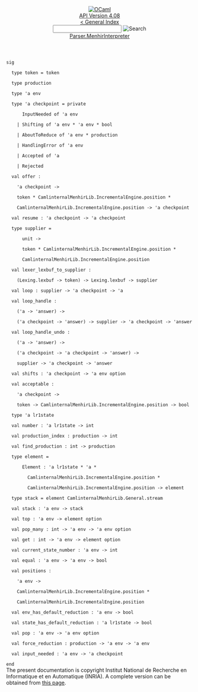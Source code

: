 <!-- ((! set title API !)) ((! set documentation !)) ((! set api !)) ((! set nobreadcrumb !)) -->
<div class="api"><header><nav class="toc brand"><a class="brand" href="https://ocaml.org/"><img src="colour-logo-gray.svg" class="svg" alt="OCaml"></a></nav><nav class="toc"><div class="toc_version"><a href="/docs" id="version-select">API Version 4.08</a></div><a href="index.html">&lt; General Index</a><div class="api_search"><input type="text" name="apisearch" id="api_search" oninput="mySearch(false);" onkeypress="this.oninput();" onclick="this.oninput();" onpaste="this.oninput();">
<img src="search_icon.svg" alt="Search" class="svg" onclick="mySearch(false)"></div>
<div id="search_results"></div><div class="toc_title"><a href="Parser.MenhirInterpreter.html">Parser.MenhirInterpreter</a></div><ul></ul></nav></header>
<code class="code"><span class="keyword">sig</span><br>
&nbsp;&nbsp;<span class="keyword">type</span>&nbsp;token&nbsp;=&nbsp;token<br>
&nbsp;&nbsp;<span class="keyword">type</span>&nbsp;production<br>
&nbsp;&nbsp;<span class="keyword">type</span>&nbsp;<span class="keywordsign">'</span>a&nbsp;env<br>
&nbsp;&nbsp;<span class="keyword">type</span>&nbsp;<span class="keywordsign">'</span>a&nbsp;checkpoint&nbsp;=&nbsp;<span class="keyword">private</span><br>
&nbsp;&nbsp;&nbsp;&nbsp;&nbsp;&nbsp;<span class="constructor">InputNeeded</span>&nbsp;<span class="keyword">of</span>&nbsp;<span class="keywordsign">'</span>a&nbsp;env<br>
&nbsp;&nbsp;&nbsp;&nbsp;<span class="keywordsign">|</span>&nbsp;<span class="constructor">Shifting</span>&nbsp;<span class="keyword">of</span>&nbsp;<span class="keywordsign">'</span>a&nbsp;env&nbsp;*&nbsp;<span class="keywordsign">'</span>a&nbsp;env&nbsp;*&nbsp;bool<br>
&nbsp;&nbsp;&nbsp;&nbsp;<span class="keywordsign">|</span>&nbsp;<span class="constructor">AboutToReduce</span>&nbsp;<span class="keyword">of</span>&nbsp;<span class="keywordsign">'</span>a&nbsp;env&nbsp;*&nbsp;production<br>
&nbsp;&nbsp;&nbsp;&nbsp;<span class="keywordsign">|</span>&nbsp;<span class="constructor">HandlingError</span>&nbsp;<span class="keyword">of</span>&nbsp;<span class="keywordsign">'</span>a&nbsp;env<br>
&nbsp;&nbsp;&nbsp;&nbsp;<span class="keywordsign">|</span>&nbsp;<span class="constructor">Accepted</span>&nbsp;<span class="keyword">of</span>&nbsp;<span class="keywordsign">'</span>a<br>
&nbsp;&nbsp;&nbsp;&nbsp;<span class="keywordsign">|</span>&nbsp;<span class="constructor">Rejected</span><br>
&nbsp;&nbsp;<span class="keyword">val</span>&nbsp;offer&nbsp;:<br>
&nbsp;&nbsp;&nbsp;&nbsp;<span class="keywordsign">'</span>a&nbsp;checkpoint&nbsp;<span class="keywordsign">-&gt;</span><br>
&nbsp;&nbsp;&nbsp;&nbsp;token&nbsp;*&nbsp;<span class="constructor">CamlinternalMenhirLib</span>.<span class="constructor">IncrementalEngine</span>.position&nbsp;*<br>
&nbsp;&nbsp;&nbsp;&nbsp;<span class="constructor">CamlinternalMenhirLib</span>.<span class="constructor">IncrementalEngine</span>.position&nbsp;<span class="keywordsign">-&gt;</span>&nbsp;<span class="keywordsign">'</span>a&nbsp;checkpoint<br>
&nbsp;&nbsp;<span class="keyword">val</span>&nbsp;resume&nbsp;:&nbsp;<span class="keywordsign">'</span>a&nbsp;checkpoint&nbsp;<span class="keywordsign">-&gt;</span>&nbsp;<span class="keywordsign">'</span>a&nbsp;checkpoint<br>
&nbsp;&nbsp;<span class="keyword">type</span>&nbsp;supplier&nbsp;=<br>
&nbsp;&nbsp;&nbsp;&nbsp;&nbsp;&nbsp;unit&nbsp;<span class="keywordsign">-&gt;</span><br>
&nbsp;&nbsp;&nbsp;&nbsp;&nbsp;&nbsp;token&nbsp;*&nbsp;<span class="constructor">CamlinternalMenhirLib</span>.<span class="constructor">IncrementalEngine</span>.position&nbsp;*<br>
&nbsp;&nbsp;&nbsp;&nbsp;&nbsp;&nbsp;<span class="constructor">CamlinternalMenhirLib</span>.<span class="constructor">IncrementalEngine</span>.position<br>
&nbsp;&nbsp;<span class="keyword">val</span>&nbsp;lexer_lexbuf_to_supplier&nbsp;:<br>
&nbsp;&nbsp;&nbsp;&nbsp;(<span class="constructor">Lexing</span>.lexbuf&nbsp;<span class="keywordsign">-&gt;</span>&nbsp;token)&nbsp;<span class="keywordsign">-&gt;</span>&nbsp;<span class="constructor">Lexing</span>.lexbuf&nbsp;<span class="keywordsign">-&gt;</span>&nbsp;supplier<br>
&nbsp;&nbsp;<span class="keyword">val</span>&nbsp;loop&nbsp;:&nbsp;supplier&nbsp;<span class="keywordsign">-&gt;</span>&nbsp;<span class="keywordsign">'</span>a&nbsp;checkpoint&nbsp;<span class="keywordsign">-&gt;</span>&nbsp;<span class="keywordsign">'</span>a<br>
&nbsp;&nbsp;<span class="keyword">val</span>&nbsp;loop_handle&nbsp;:<br>
&nbsp;&nbsp;&nbsp;&nbsp;(<span class="keywordsign">'</span>a&nbsp;<span class="keywordsign">-&gt;</span>&nbsp;<span class="keywordsign">'</span>answer)&nbsp;<span class="keywordsign">-&gt;</span><br>
&nbsp;&nbsp;&nbsp;&nbsp;(<span class="keywordsign">'</span>a&nbsp;checkpoint&nbsp;<span class="keywordsign">-&gt;</span>&nbsp;<span class="keywordsign">'</span>answer)&nbsp;<span class="keywordsign">-&gt;</span>&nbsp;supplier&nbsp;<span class="keywordsign">-&gt;</span>&nbsp;<span class="keywordsign">'</span>a&nbsp;checkpoint&nbsp;<span class="keywordsign">-&gt;</span>&nbsp;<span class="keywordsign">'</span>answer<br>
&nbsp;&nbsp;<span class="keyword">val</span>&nbsp;loop_handle_undo&nbsp;:<br>
&nbsp;&nbsp;&nbsp;&nbsp;(<span class="keywordsign">'</span>a&nbsp;<span class="keywordsign">-&gt;</span>&nbsp;<span class="keywordsign">'</span>answer)&nbsp;<span class="keywordsign">-&gt;</span><br>
&nbsp;&nbsp;&nbsp;&nbsp;(<span class="keywordsign">'</span>a&nbsp;checkpoint&nbsp;<span class="keywordsign">-&gt;</span>&nbsp;<span class="keywordsign">'</span>a&nbsp;checkpoint&nbsp;<span class="keywordsign">-&gt;</span>&nbsp;<span class="keywordsign">'</span>answer)&nbsp;<span class="keywordsign">-&gt;</span><br>
&nbsp;&nbsp;&nbsp;&nbsp;supplier&nbsp;<span class="keywordsign">-&gt;</span>&nbsp;<span class="keywordsign">'</span>a&nbsp;checkpoint&nbsp;<span class="keywordsign">-&gt;</span>&nbsp;<span class="keywordsign">'</span>answer<br>
&nbsp;&nbsp;<span class="keyword">val</span>&nbsp;shifts&nbsp;:&nbsp;<span class="keywordsign">'</span>a&nbsp;checkpoint&nbsp;<span class="keywordsign">-&gt;</span>&nbsp;<span class="keywordsign">'</span>a&nbsp;env&nbsp;option<br>
&nbsp;&nbsp;<span class="keyword">val</span>&nbsp;acceptable&nbsp;:<br>
&nbsp;&nbsp;&nbsp;&nbsp;<span class="keywordsign">'</span>a&nbsp;checkpoint&nbsp;<span class="keywordsign">-&gt;</span><br>
&nbsp;&nbsp;&nbsp;&nbsp;token&nbsp;<span class="keywordsign">-&gt;</span>&nbsp;<span class="constructor">CamlinternalMenhirLib</span>.<span class="constructor">IncrementalEngine</span>.position&nbsp;<span class="keywordsign">-&gt;</span>&nbsp;bool<br>
&nbsp;&nbsp;<span class="keyword">type</span>&nbsp;<span class="keywordsign">'</span>a&nbsp;lr1state<br>
&nbsp;&nbsp;<span class="keyword">val</span>&nbsp;number&nbsp;:&nbsp;<span class="keywordsign">'</span>a&nbsp;lr1state&nbsp;<span class="keywordsign">-&gt;</span>&nbsp;int<br>
&nbsp;&nbsp;<span class="keyword">val</span>&nbsp;production_index&nbsp;:&nbsp;production&nbsp;<span class="keywordsign">-&gt;</span>&nbsp;int<br>
&nbsp;&nbsp;<span class="keyword">val</span>&nbsp;find_production&nbsp;:&nbsp;int&nbsp;<span class="keywordsign">-&gt;</span>&nbsp;production<br>
&nbsp;&nbsp;<span class="keyword">type</span>&nbsp;element&nbsp;=<br>
&nbsp;&nbsp;&nbsp;&nbsp;&nbsp;&nbsp;<span class="constructor">Element</span>&nbsp;:&nbsp;<span class="keywordsign">'</span>a&nbsp;lr1state&nbsp;*&nbsp;<span class="keywordsign">'</span>a&nbsp;*<br>
&nbsp;&nbsp;&nbsp;&nbsp;&nbsp;&nbsp;&nbsp;&nbsp;<span class="constructor">CamlinternalMenhirLib</span>.<span class="constructor">IncrementalEngine</span>.position&nbsp;*<br>
&nbsp;&nbsp;&nbsp;&nbsp;&nbsp;&nbsp;&nbsp;&nbsp;<span class="constructor">CamlinternalMenhirLib</span>.<span class="constructor">IncrementalEngine</span>.position&nbsp;<span class="keywordsign">-&gt;</span>&nbsp;element<br>
&nbsp;&nbsp;<span class="keyword">type</span>&nbsp;stack&nbsp;=&nbsp;element&nbsp;<span class="constructor">CamlinternalMenhirLib</span>.<span class="constructor">General</span>.stream<br>
&nbsp;&nbsp;<span class="keyword">val</span>&nbsp;stack&nbsp;:&nbsp;<span class="keywordsign">'</span>a&nbsp;env&nbsp;<span class="keywordsign">-&gt;</span>&nbsp;stack<br>
&nbsp;&nbsp;<span class="keyword">val</span>&nbsp;top&nbsp;:&nbsp;<span class="keywordsign">'</span>a&nbsp;env&nbsp;<span class="keywordsign">-&gt;</span>&nbsp;element&nbsp;option<br>
&nbsp;&nbsp;<span class="keyword">val</span>&nbsp;pop_many&nbsp;:&nbsp;int&nbsp;<span class="keywordsign">-&gt;</span>&nbsp;<span class="keywordsign">'</span>a&nbsp;env&nbsp;<span class="keywordsign">-&gt;</span>&nbsp;<span class="keywordsign">'</span>a&nbsp;env&nbsp;option<br>
&nbsp;&nbsp;<span class="keyword">val</span>&nbsp;get&nbsp;:&nbsp;int&nbsp;<span class="keywordsign">-&gt;</span>&nbsp;<span class="keywordsign">'</span>a&nbsp;env&nbsp;<span class="keywordsign">-&gt;</span>&nbsp;element&nbsp;option<br>
&nbsp;&nbsp;<span class="keyword">val</span>&nbsp;current_state_number&nbsp;:&nbsp;<span class="keywordsign">'</span>a&nbsp;env&nbsp;<span class="keywordsign">-&gt;</span>&nbsp;int<br>
&nbsp;&nbsp;<span class="keyword">val</span>&nbsp;equal&nbsp;:&nbsp;<span class="keywordsign">'</span>a&nbsp;env&nbsp;<span class="keywordsign">-&gt;</span>&nbsp;<span class="keywordsign">'</span>a&nbsp;env&nbsp;<span class="keywordsign">-&gt;</span>&nbsp;bool<br>
&nbsp;&nbsp;<span class="keyword">val</span>&nbsp;positions&nbsp;:<br>
&nbsp;&nbsp;&nbsp;&nbsp;<span class="keywordsign">'</span>a&nbsp;env&nbsp;<span class="keywordsign">-&gt;</span><br>
&nbsp;&nbsp;&nbsp;&nbsp;<span class="constructor">CamlinternalMenhirLib</span>.<span class="constructor">IncrementalEngine</span>.position&nbsp;*<br>
&nbsp;&nbsp;&nbsp;&nbsp;<span class="constructor">CamlinternalMenhirLib</span>.<span class="constructor">IncrementalEngine</span>.position<br>
&nbsp;&nbsp;<span class="keyword">val</span>&nbsp;env_has_default_reduction&nbsp;:&nbsp;<span class="keywordsign">'</span>a&nbsp;env&nbsp;<span class="keywordsign">-&gt;</span>&nbsp;bool<br>
&nbsp;&nbsp;<span class="keyword">val</span>&nbsp;state_has_default_reduction&nbsp;:&nbsp;<span class="keywordsign">'</span>a&nbsp;lr1state&nbsp;<span class="keywordsign">-&gt;</span>&nbsp;bool<br>
&nbsp;&nbsp;<span class="keyword">val</span>&nbsp;pop&nbsp;:&nbsp;<span class="keywordsign">'</span>a&nbsp;env&nbsp;<span class="keywordsign">-&gt;</span>&nbsp;<span class="keywordsign">'</span>a&nbsp;env&nbsp;option<br>
&nbsp;&nbsp;<span class="keyword">val</span>&nbsp;force_reduction&nbsp;:&nbsp;production&nbsp;<span class="keywordsign">-&gt;</span>&nbsp;<span class="keywordsign">'</span>a&nbsp;env&nbsp;<span class="keywordsign">-&gt;</span>&nbsp;<span class="keywordsign">'</span>a&nbsp;env<br>
&nbsp;&nbsp;<span class="keyword">val</span>&nbsp;input_needed&nbsp;:&nbsp;<span class="keywordsign">'</span>a&nbsp;env&nbsp;<span class="keywordsign">-&gt;</span>&nbsp;<span class="keywordsign">'</span>a&nbsp;checkpoint<br>
<span class="keyword">end</span></code>
<div class="copyright">The present documentation is copyright Institut National de Recherche en Informatique et en Automatique (INRIA). A complete version can be obtained from <a href="http://caml.inria.fr/pub/docs/manual-ocaml/">this page</a>.</div></div>